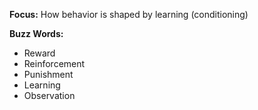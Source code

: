 **Focus:** How behavior is shaped by learning (conditioning)

**Buzz Words:**
- Reward
- Reinforcement
- Punishment
- Learning
- Observation